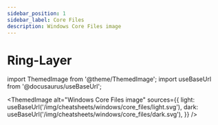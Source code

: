 ```yaml
---
sidebar_position: 1
sidebar_label: Core Files
description: Windows Core Files image
---
```


# Ring-Layer

import ThemedImage from '@theme/ThemedImage';
import useBaseUrl from '@docusaurus/useBaseUrl';

<ThemedImage
alt="Windows Core Files image"
sources={{
    light: useBaseUrl('/img/cheatsheets/windows/core_files/light.svg'),
    dark: useBaseUrl('/img/cheatsheets/windows/core_files/dark.svg'),
  }}
/>
